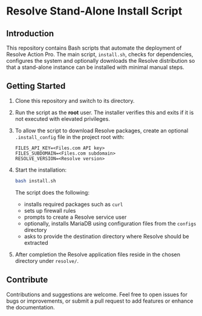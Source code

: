 # Resolve Stand-Alone Install Script

## Introduction

This repository contains Bash scripts that automate the deployment of Resolve Action Pro. The main script, `install.sh`, checks for dependencies, configures the system and optionally downloads the Resolve distribution so that a stand-alone instance can be installed with minimal manual steps.

## Getting Started

1. Clone this repository and switch to its directory.
2. Run the script as the **root** user. The installer verifies this and exits if it is not executed with elevated privileges.
3. To allow the script to download Resolve packages, create an optional `.install_config` file in the project root with:

   ```
   FILES_API_KEY=<Files.com API key>
   FILES_SUBDOMAIN=<Files.com subdomain>
   RESOLVE_VERSION=<Resolve version>
   ```

4. Start the installation:

   ```bash
   bash install.sh
   ```

   The script does the following:
   - installs required packages such as `curl`
   - sets up firewall rules
   - prompts to create a Resolve service user
   - optionally, installs MariaDB using configuration files from the `configs` directory
   - asks to provide the destination directory where Resolve should be extracted

5. After completion the Resolve application files reside in the chosen directory under `resolve/`.

## Contribute

Contributions and suggestions are welcome. Feel free to open issues for bugs or improvements, or submit a pull request to add features or enhance the documentation.

